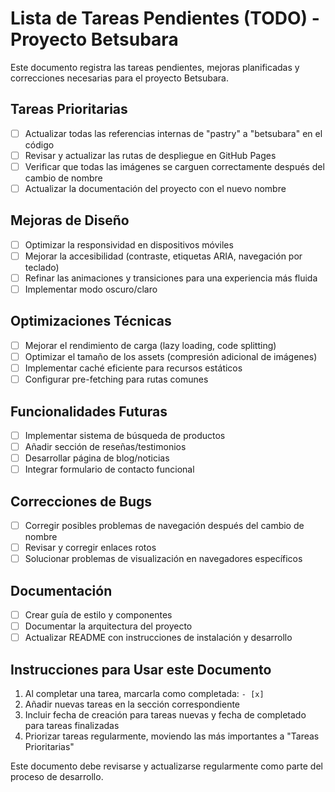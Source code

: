# Lista de Tareas Pendientes (TODO) - Proyecto Betsubara

Este documento registra las tareas pendientes, mejoras planificadas y correcciones necesarias para el proyecto Betsubara.

## Tareas Prioritarias

- [ ] Actualizar todas las referencias internas de "pastry" a "betsubara" en el código
- [ ] Revisar y actualizar las rutas de despliegue en GitHub Pages
- [ ] Verificar que todas las imágenes se carguen correctamente después del cambio de nombre
- [ ] Actualizar la documentación del proyecto con el nuevo nombre

## Mejoras de Diseño

- [ ] Optimizar la responsividad en dispositivos móviles
- [ ] Mejorar la accesibilidad (contraste, etiquetas ARIA, navegación por teclado)
- [ ] Refinar las animaciones y transiciones para una experiencia más fluida
- [ ] Implementar modo oscuro/claro

## Optimizaciones Técnicas

- [ ] Mejorar el rendimiento de carga (lazy loading, code splitting)
- [ ] Optimizar el tamaño de los assets (compresión adicional de imágenes)
- [ ] Implementar caché eficiente para recursos estáticos
- [ ] Configurar pre-fetching para rutas comunes

## Funcionalidades Futuras

- [ ] Implementar sistema de búsqueda de productos
- [ ] Añadir sección de reseñas/testimonios
- [ ] Desarrollar página de blog/noticias
- [ ] Integrar formulario de contacto funcional

## Correcciones de Bugs

- [ ] Corregir posibles problemas de navegación después del cambio de nombre
- [ ] Revisar y corregir enlaces rotos
- [ ] Solucionar problemas de visualización en navegadores específicos

## Documentación

- [ ] Crear guía de estilo y componentes
- [ ] Documentar la arquitectura del proyecto
- [ ] Actualizar README con instrucciones de instalación y desarrollo

## Instrucciones para Usar este Documento

1. Al completar una tarea, marcarla como completada: `- [x]`
2. Añadir nuevas tareas en la sección correspondiente
3. Incluir fecha de creación para tareas nuevas y fecha de completado para tareas finalizadas
4. Priorizar tareas regularmente, moviendo las más importantes a "Tareas Prioritarias"

Este documento debe revisarse y actualizarse regularmente como parte del proceso de desarrollo.
